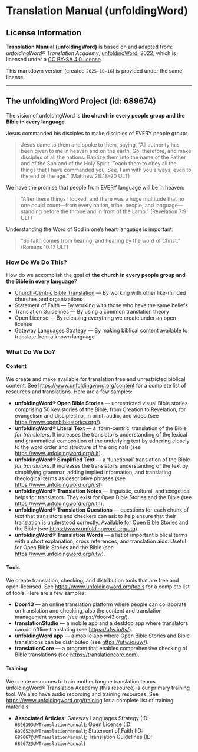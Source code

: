 # Translation Manual (unfoldingWord)

## License Information

**Translation Manual (unfoldingWord)** is based on and adapted from: _unfoldingWord® Translation Academy_, [unfoldingWord](https://unfoldingword.org/utw), 2022, which is licensed under a [CC BY-SA 4.0 license](https://creativecommons.org/licenses/by-sa/4.0/legalcode.en).

This markdown version (created `2025-10-16`) is provided under the same license.



--------------------------------

## The unfoldingWord Project (id: 689674)

The vision of unfoldingWord is **the church in every people group and the Bible in every language**.

Jesus commanded his disciples to make disciples of EVERY people group:

> Jesus came to them and spoke to them, saying, “All authority has been given to me in heaven and on the earth. Go, therefore, and make disciples of all the nations. Baptize them into the name of the Father and of the Son and of the Holy Spirit. Teach them to obey all the things that I have commanded you. See, I am with you always, even to the end of the age.” (Matthew 28:18–20 ULT)

We have the promise that people from EVERY language will be in heaven:

> “After these things I looked, and there was a huge multitude that no one could count—from every nation, tribe, people, and language—standing before the throne and in front of the Lamb.” (Revelation 7:9 ULT)

Understanding the Word of God in one’s heart language is important:

> “So faith comes from hearing, and hearing by the word of Christ.” (Romans 10:17 ULT)

### How Do We Do This?

How do we accomplish the goal of **the church in every people group and the Bible in every language**?

* [Church\-Centric Bible Translation](https://www.ccbt.bible/) — By working with other like\-minded churches and organizations
* Statement of Faith — By working with those who have the same beliefs
* Translation Guidelines — By using a common translation theory
* Open License — By releasing everything we create under an open license
* Gateway Languages Strategy — By making biblical content available to translate from a known language

### What Do We Do?

#### Content

We create and make available for translation free and unrestricted biblical content. See https://www.unfoldingword.org/content for a complete list of resources and translations. Here are a few samples:

* **unfoldingWord® Open Bible Stories** — unrestricted visual Bible stories comprising 50 key stories of the Bible, from Creation to Revelation, for evangelism and discipleship, in print, audio, and video (see https://www.openbiblestories.org/).
* **unfoldingWord® Literal Text** — a ‘form\-centric’ translation of the Bible *for translators*. It increases the translator’s understanding of the lexical and grammatical composition of the underlying text by adhering closely to the word order and structure of the originals (see https://www.unfoldingword.org/ult).
* **unfoldingWord® Simplified Text** — a ‘functional’ translation of the Bible *for translators*. It increases the translator’s understanding of the text by simplifying grammar, adding implied information, and translating theological terms as descriptive phrases (see https://www.unfoldingword.org/ust).
* **unfoldingWord® Translation Notes** — linguistic, cultural, and exegetical helps for translators. They exist for Open Bible Stories and the Bible (see https://www.unfoldingword.org/utn).
* **unfoldingWord® Translation Questions** — questions for each chunk of text that translators and checkers can ask to help ensure that their translation is understood correctly. Available for Open Bible Stories and the Bible (see https://www.unfoldingword.org/utq).
* **unfoldingWord® Translation Words** — a list of important biblical terms with a short explanation, cross references, and translation aids. Useful for Open Bible Stories and the Bible (see https://www.unfoldingword.org/utw).

#### Tools

We create translation, checking, and distribution tools that are free and open\-licensed. See https://www.unfoldingword.org/tools for a complete list of tools. Here are a few samples:

* **Door43** — an online translation platform where people can collaborate on translation and checking, also the content and translation management system (see https://door43\.org/).
* **translationStudio** — a mobile app and a desktop app where translators can do offline translating (see https://ufw.io/ts/).
* **unfoldingWord app** — a mobile app where Open Bible Stories and Bible translations can be distributed (see https://ufw.io/uw/).
* **translationCore** — a program that enables comprehensive checking of Bible translations (see https://translationcore.com).

#### Training

We create resources to train mother tongue translation teams. unfoldingWord® Translation Academy (this resource) is our primary training tool. We also have audio recording and training resources. See https://www.unfoldingword.org/training for a complete list of training materials.

* **Associated Articles:** Gateway Languages Strategy (ID: `689639@UWTranslationManual`); Open License (ID: `689652@UWTranslationManual`); Statement of Faith (ID: `689667@UWTranslationManual`); Translation Guidelines (ID: `689672@UWTranslationManual`)

